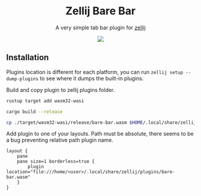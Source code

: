 <div align="center">

# Zellij Bare Bar

A very simple tab bar plugin for [zellij](https://github.com/zellij-org/zellij)

![](https://github.com/tarkah/zellij-bare-bar/blob/master/assets/demo.gif)

</div>

## Installation

Plugins location is different for each platform, you can run `zellij setup --dump-plugins` 
to see where it dumps the built-in plugins.

Build and copy plugin to zellij plugins folder. 

```sh
rustup target add wasm32-wasi

cargo build --release

cp ./target/wasm32-wasi/release/bare-bar.wasm $HOME/.local/share/zellij/plugins/
```

Add plugin to one of your layouts. Path must be absolute, there seems to be a bug 
preventing relative path plugin name.

```kdl
layout {
    pane
    pane size=1 borderless=true {
        plugin location="file:///home/<user>/.local/share/zellij/plugins/bare-bar.wasm"
    }
}
```
